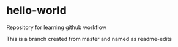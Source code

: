 # hello-world
Repository for learning github workflow

This is a branch created from master and named as readme-edits
